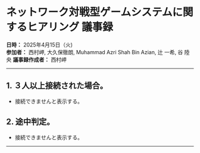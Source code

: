 # ネットワーク対戦型ゲームシステムに関するヒアリング 議事録

**日時：** 2025年4月15日（火)  
**参加者：** 西村岬, 大久保徹朗, Muhammad Azri Shah Bin Azian, 辻 一希, 谷 陸央
**議事録作成者：** 西村岬 

---

## 1. ３人以上接続された場合。
- 接続できませんと表示する。
## 2. 途中判定。
- 接続できませんと表示する。

---
